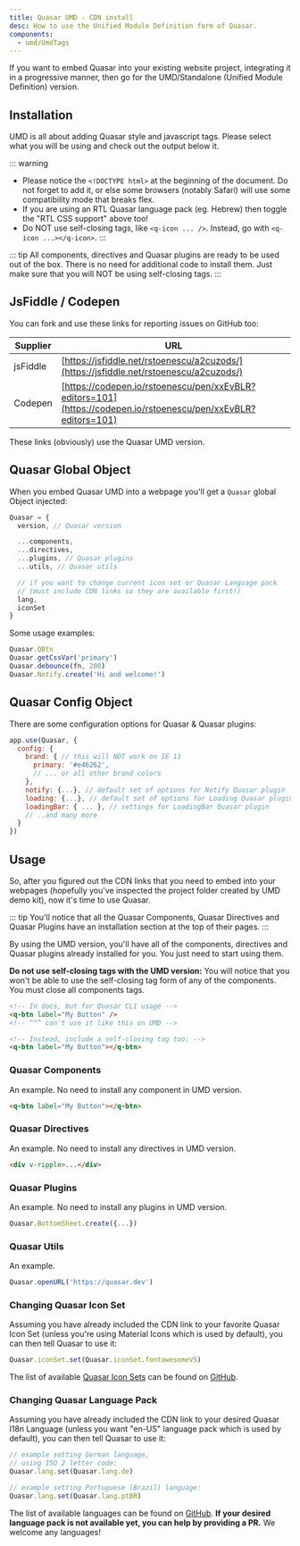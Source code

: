```yaml
---
title: Quasar UMD - CDN install
desc: How to use the Unified Module Definition form of Quasar.
components:
  - umd/UmdTags
---
```


If you want to embed Quasar into your existing website project, integrating it in a progressive manner, then go for the UMD/Standalone (Unified Module Definition) version.

## Installation
UMD is all about adding Quasar style and javascript tags. Please select what you will be using and check out the output below it.

<umd-tags />

::: warning
* Please notice the `<!DOCTYPE html>` at the beginning of the document. Do not forget to add it, or else some browsers (notably Safari) will use some compatibility mode that breaks flex.
* If you are using an RTL Quasar language pack (eg. Hebrew) then toggle the "RTL CSS support" above too!
* Do NOT use self-closing tags, like `<q-icon ... />`. Instead, go with `<q-icon ...></q-icon>`.
:::

::: tip
All components, directives and Quasar plugins are ready to be used out of the box. There is no need for additional code to install them. Just make sure that you will NOT be using self-closing tags.
:::

## JsFiddle / Codepen
You can fork and use these links for reporting issues on GitHub too:

| Supplier | URL |
| --- | --- |
| jsFiddle | [https://jsfiddle.net/rstoenescu/a2cuzods/](https://jsfiddle.net/rstoenescu/a2cuzods/) |
| Codepen | [https://codepen.io/rstoenescu/pen/xxEvBLR?editors=101](https://codepen.io/rstoenescu/pen/xxEvBLR?editors=101) |

These links (obviously) use the Quasar UMD version.

## Quasar Global Object
When you embed Quasar UMD into a webpage you'll get a `Quasar` global Object injected:

```js
Quasar = {
  version, // Quasar version

  ...components,
  ...directives,
  ...plugins, // Quasar plugins
  ...utils, // Quasar utils

  // if you want to change current icon set or Quasar Language pack
  // (must include CDN links so they are available first!)
  lang,
  iconSet
}
```

Some usage examples:

```js
Quasar.QBtn
Quasar.getCssVar('primary')
Quasar.debounce(fn, 200)
Quasar.Notify.create('Hi and welcome!')
```

## Quasar Config Object
There are some configuration options for Quasar & Quasar plugins:

```js
app.use(Quasar, {
  config: {
    brand: { // this will NOT work on IE 11
      primary: '#e46262',
      // ... or all other brand colors
    },
    notify: {...}, // default set of options for Notify Quasar plugin
    loading: {...}, // default set of options for Loading Quasar plugin
    loadingBar: { ... }, // settings for LoadingBar Quasar plugin
    // ..and many more
  }
})
```

## Usage
So, after you figured out the CDN links that you need to embed into your webpages (hopefully you've inspected the project folder created by UMD demo kit), now it's time to use Quasar.

::: tip
You'll notice that all the Quasar Components, Quasar Directives and Quasar Plugins have an installation section at the top of their pages.
:::

By using the UMD version, you'll have all of the components, directives and Quasar plugins already installed for you. You just need to start using them.

**Do not use self-closing tags with the UMD version:**
You will notice that you won't be able to use the self-closing tag form of any of the components. You must close all components tags.

```html
<!-- In docs, but for Quasar CLI usage -->
<q-btn label="My Button" />
<!-- ^^^ can't use it like this on UMD -->

<!-- Instead, include a self-closing tag too: -->
<q-btn label="My Button"></q-btn>
```

### Quasar Components
An example. No need to install any component in UMD version.

```html
<q-btn label="My Button"></q-btn>
```

### Quasar Directives
An example. No need to install any directives in UMD version.

```html
<div v-ripple>...</div>
```

### Quasar Plugins
An example. No need to install any plugins in UMD version.

```js
Quasar.BottomSheet.create({...})
```

### Quasar Utils
An example.

```js
Quasar.openURL('https://quasar.dev')
```

### Changing Quasar Icon Set
Assuming you have already included the CDN link to your favorite Quasar Icon Set (unless you're using Material Icons which is used by default), you can then tell Quasar to use it:

```js
Quasar.iconSet.set(Quasar.iconSet.fontawesomeV5)
```

The list of available [Quasar Icon Sets](/options/quasar-icon-sets) can be found on [GitHub](https://github.com/quasarframework/quasar/tree/dev/ui/icon-set).

### Changing Quasar Language Pack
Assuming you have already included the CDN link to your desired Quasar I18n Language (unless you want "en-US" language pack which is used by default), you can then tell Quasar to use it:

```js
// example setting German language,
// using ISO 2 letter code:
Quasar.lang.set(Quasar.lang.de)

// example setting Portuguese (Brazil) language:
Quasar.lang.set(Quasar.lang.ptBR)
```

The list of available languages can be found on [GitHub](https://github.com/quasarframework/quasar/tree/dev/ui/lang). **If your desired language pack is not available yet, you can help by providing a PR.** We welcome any languages!
